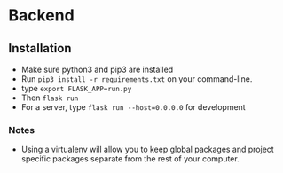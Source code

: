 # Backend

## Installation
  - Make sure python3 and pip3 are installed
  - Run `pip3 install -r requirements.txt` on your command-line.
  - type `export FLASK_APP=run.py`
  - Then `flask run`
  - For a server, type `flask run --host=0.0.0.0` for development

### Notes
  - Using a virtualenv will allow you to keep global packages and project specific packages separate from the rest of your computer.
